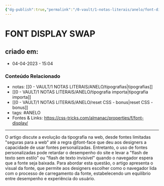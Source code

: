 ```yaml
---
{"dg-publish":true,"permalink":"/0-vault/1-notas-literais/anelo/font-display-swap/","tags":["ANELO"],"dgHomeLink":true,"dgShowLocalGraph":true,"dgShowFileTree":true,"dgEnableSearch":true}
---
```


# FONT DISPLAY SWAP

## criado em: 
-  04-04-2023 - 15:04

### Conteúdo Relacionado
- notas: [[0 - VAULT/1 NOTAS LITERAIS/ANELO/tipografias\|tipografias]]
- [[0 - VAULT/1 NOTAS LITERAIS/ANELO/tipografia importa\|tipografia importa]]
- [[0 - VAULT/1 NOTAS LITERAIS/ANELO/reset CSS - bonus\|reset CSS - bonus]]
- tags: #ANELO 
- Fontes & Links: https://css-tricks.com/almanac/properties/f/font-display/

---
O artigo discute a evolução da tipografia na web, desde fontes limitadas "seguras para a web" até a regra @font-face que deu aos designers a capacidade de usar fontes personalizadas. Entretanto, o uso de fontes personalizadas pode retardar o desempenho do site e levar a "flash de texto sem estilo" ou "flash de texto invisível" quando o navegador espera que a fonte seja baixada. Para abordar esta questão, o artigo apresenta o visual da fonte, que permite aos designers escolher como o navegador lida com o processo de carregamento da fonte, estabelecendo um equilíbrio entre desempenho e experiência do usuário.
